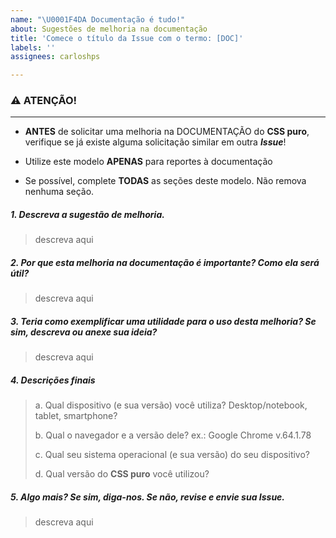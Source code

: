 ```yaml
---
name: "\U0001F4DA Documentação é tudo!"
about: Sugestões de melhoria na documentação
title: 'Comece o título da Issue com o termo: [DOC]'
labels: ''
assignees: carloshps

---
```


### ⚠ ATENÇÃO!
------

- **ANTES** de solicitar uma melhoria na DOCUMENTAÇÃO do **CSS puro**, verifique se já existe alguma solicitação similar em outra ***Issue***!

- Utilize este modelo **APENAS** para reportes à documentação

- Se possível, complete **TODAS** as seções deste modelo. Não remova nenhuma seção. 

##### 1. Descreva a sugestão de melhoria.

> descreva aqui

##### 2. Por que esta melhoria na documentação é importante? Como ela será útil?

> descreva aqui

##### 3. Teria como exemplificar uma utilidade para o uso desta melhoria? Se sim, descreva ou anexe sua ideia?

> descreva aqui

##### 4. Descrições finais

> a. Qual dispositivo (e sua versão) você utiliza? Desktop/notebook, tablet, smartphone?
> 
> b. Qual o navegador e a versão dele? ex.: Google Chrome v.64.1.78
> 
> c. Qual seu sistema operacional (e sua versão) do seu dispositivo?
> 
> d. Qual versão do **CSS puro** você utilizou?

##### 5. Algo mais? Se sim, diga-nos. Se não, revise e envie sua Issue.

> descreva aqui
